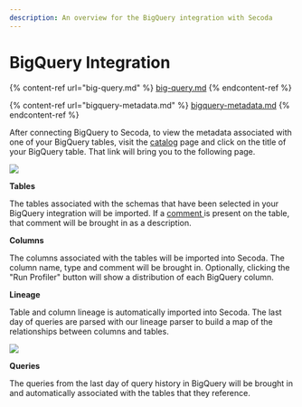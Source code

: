 ```yaml
---
description: An overview for the BigQuery integration with Secoda
---
```


# BigQuery Integration

{% content-ref url="big-query.md" %}
[big-query.md](big-query.md)
{% endcontent-ref %}

{% content-ref url="bigquery-metadata.md" %}
[bigquery-metadata.md](bigquery-metadata.md)
{% endcontent-ref %}

After connecting BigQuery to Secoda, to view the metadata associated with one of your BigQuery tables, visit the [catalog](https://app.secoda.co/catalog) page and click on the title of your BigQuery table. That link will bring you to the following page.

![](https://secoda-public-media-assets.s3.amazonaws.com/image%20\(4\)%20\(2\).png)

**Tables**

The tables associated with the schemas that have been selected in your BigQuery integration will be imported. If a [comment](https://cloud.google.com/bigquery/docs/samples/bigquery-update-table-description#bigquery\_update\_table\_description-go)[ ](https://docs.snowflake.com/en/sql-reference/sql/comment.html)is present on the table, that comment will be brought in as a description.

**Columns**

The columns associated with the tables will be imported into Secoda. The column name, type and comment will be brought in. Optionally, clicking the "Run Profiler" button will show a distribution of each BigQuery column.

**Lineage**

Table and column lineage is automatically imported into Secoda. The last day of queries are parsed with our lineage parser to build a map of the relationships between columns and tables.

![](https://secoda-public-media-assets.s3.amazonaws.com/image%20\(1\)%20\(3\).png)

**Queries**

The queries from the last day of query history in BigQuery will be brought in and automatically associated with the tables that they reference.
